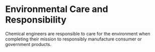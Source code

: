 # Environmental Care and Responsibility
Chemical engineers are responsible to care for the environment when completing their mission to responsibly manufacture consumer or government products.